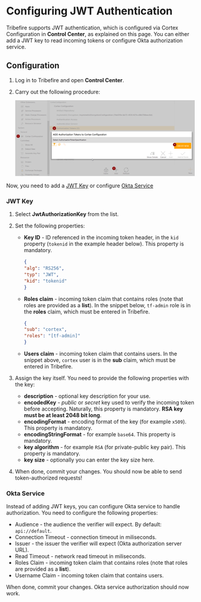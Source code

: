 # Configuring JWT Authentication
Tribefire supports JWT authentication, which is configured via Cortex Configuration in **Control Center**, as explained on this page. You can either add a JWT key to read incoming tokens or configure Okta authorization service.

## Configuration

1. Log in to Tribefire and open **Control Center**.
2. Carry out the following procedure:

    ![](../images/auth_tokens.png)

Now, you need to add a [JWT Key](#jwt-key) or configure [Okta Service](#okta-service)   

### JWT Key

1. Select **JwtAuthorizationKey** from the list.
2. Set the following properties:

    * **Key ID** - ID referenced in the incoming token header, in the `kid` property (`tokenid` in the example header below). This property is mandatory.

        ```json
        {
        "alg": "RS256",
        "typ": "JWT",
        "kid": "tokenid"
        }
        ```

    * **Roles claim** - incoming token claim that contains roles (note that roles are provided as a **list**). In the snippet below, `tf-admin` role is in the **roles** claim, which must be entered in Tribefire.

        ```json
        {
        "sub": "cortex",
        "roles": "[tf-admin]"
        }
        ```

    * **Users claim** - incoming token claim that contains users. In the snippet above, `cortex` user is in the **sub** claim, which must be entered in Tribefire.

3. Assign the key itself. You need to provide the following properties with the key:

    * **description** - optional key description for your use.
    * **encodedKey** - _public_ or _secret_ key used to verify the incoming token before accepting. Naturally, this property is mandatory. **RSA key must be at least 2048 bit long**.
    * **encodingFormat** - encoding format of the key (for example `x509`). This property is mandatory.
    * **encodingStringFormat** - for example `base64`. This property is mandatory.
    * **key algorithm** - for example `RSA` (for private-public key pair). This property is mandatory.
    * **key size** - optionally you can enter the key size here.

4. When done, commit your changes. You should now be able to send token-authorized requests!

### Okta Service
Instead of adding JWT keys, you can configure Okta service to handle authorization. You need to configure the following properties:

* Audience - the audience the verifier will expect. By default: `api://default`.
* Connection Timeout - connection timeout in miliseconds.
* Issuer - the issuer the verifier will expect (Okta authorization server URL).
* Read Timeout - network read timeout in miliseconds.
* Roles Claim - incoming token claim that contains roles (note that roles are provided as a **list**).
* Username Claim - incoming token claim that contains users.

When done, commit your changes. Okta service authorization should now work.